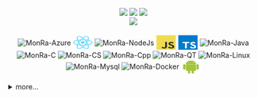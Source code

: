 <!--Hello
<h2><img src="https://emojis.slackmojis.com/emojis/images/1531849430/4246/blob-sunglasses.gif?1531849430" width="30"/> Hi There👋 , I'm MonRá! <img src="https://media.giphy.com/media/12oufCB0MyZ1Go/giphy.gif" width="50"><img src="https://i.giphy.com/9KawrQzIwdAYg.webp" width="50"></h2>
-->

<div>
  </p>
  <div align="center">
   <a href="https://www.facebook.com/ramon.chaib" target="_blank"><img src="https://img.shields.io/badge/-Facebook-%230077B5?style=for-the-badge&logo=facebook&logoColor=white" target="_blank"></a> 
  <a href="https://www.instagram.com/monrapps/" target="_blank"><img src="https://img.shields.io/badge/-Instagram-%23E4405F?style=for-the-badge&logo=instagram&logoColor=white" target="_blank"></a>
  <a href="https://www.linkedin.com/in/ramon-chaib-27007635/" target="_blank"><img src="https://img.shields.io/badge/-LinkedIn-%230077B5?style=for-the-badge&logo=linkedin&logoColor=white" target="_blank"></a>   
</div>

<div align="center">
  <img src="https://i.giphy.com/MM0Jrc8BHKx3y.webp">
</div>
  
 <div style="display: inline_block" align="center"><br>
  <img align="center" alt="MonRa-Azure" height="30" width="40" src="https://cdn.jsdelivr.net/gh/devicons/devicon/icons/azure/azure-original.svg">
  <img align="center" alt="MonRa-React" height="30" width="40" src="https://raw.githubusercontent.com/devicons/devicon/master/icons/react/react-original.svg">
  <img align="center" alt="MonRa-NodeJs" height="30" width="40" src="https://cdn.jsdelivr.net/gh/devicons/devicon/icons/nodejs/nodejs-original.svg">
  <img align="center" alt="MonRa-Js" height="30" width="40" src="https://raw.githubusercontent.com/devicons/devicon/master/icons/javascript/javascript-original.svg">     <img align="center" alt="MonRa-Ts" height="30" width="40" src="https://raw.githubusercontent.com/devicons/devicon/master/icons/typescript/typescript-original.svg">
  <img align="center" alt="MonRa-Java" height="30" width="40" src="https://cdn.jsdelivr.net/gh/devicons/devicon/icons/java/java-original.svg">
  <img align="center" alt="MonRa-C" height="30" width="40" src="https://cdn.jsdelivr.net/gh/devicons/devicon/icons/c/c-original.svg">
  <img align="center" alt="MonRa-CS" height="30" width="40" src="https://cdn.jsdelivr.net/gh/devicons/devicon/icons/csharp/csharp-original.svg">
  <img align="center" alt="MonRa-Cpp" height="30" width="40" src="https://cdn.jsdelivr.net/gh/devicons/devicon/icons/cplusplus/cplusplus-original.svg">
  <img align="center" alt="MonRa-QT" height="30" width="40" src="https://cdn.jsdelivr.net/gh/devicons/devicon/icons/qt/qt-original.svg">
  <img align="center" alt="MonRa-Linux" height="30" width="40" src="https://cdn.jsdelivr.net/gh/devicons/devicon/icons/linux/linux-original.svg">
  <img align="center" alt="MonRa-Mysql" height="30" width="40" src="https://cdn.jsdelivr.net/gh/devicons/devicon/icons/mysql/mysql-original.svg">
  <img align="center" alt="MonRa-Docker" height="30" width="40" src="https://cdn.jsdelivr.net/gh/devicons/devicon/icons/docker/docker-original.svg">  
  <img align="center" alt="MonRa-Android" height="30" width="40" src="https://github.com/devicons/devicon/blob/master/icons/android/android-original.svg">
  
</div>
</a>

</br>
<!--
[![github activity graph](https://activity-graph.herokuapp.com/graph?username=monrapps&theme=chartreuse-dark)](https://github.com/monrapps/)
-->
<div>
<details>
      <summary>more...</summary>
      
<!--
### <img src="https://media.giphy.com/media/VgCDAzcKvsR6OM0uWg/giphy.gif" width="50"> A little more about me...  

```javascript
const monra = {
    pronouns: "He" | "Him",
    code: ["any"],
    askMeAbout: ["any"],
    technologies: {
        backEnd: {
            js: ["any"],
        },
        mobileApp: {
            native: ["Android Development"]
        },
        devOps: ["AWS", "Docker🐳", "Route53", "Nginx"],
        databases: ["mongo", "MySql", "sqlite"],
        misc: ["Firebase", "Socket.IO", "selenium", "open-cv", "php", "SuiteApp"]
    },
    architecture: ["Serverless Architecture", "Progressive web applications", "Single page applications"],
    currentFocus: "Building Robots to ease opertations",
    funFact: "There are two ways to write error-free programs; only the third one works"
};
```
-->

---
<!--START_SECTION:waka-->
![Code Time](http://img.shields.io/badge/Code%20Time-1%2C254%20hrs%2016%20mins-blue)

![Profile Views](http://img.shields.io/badge/Profile%20Views-0-blue)

![Lines of code](https://img.shields.io/badge/From%20Hello%20World%20I%27ve%20Written-3.3%20million%20lines%20of%20code-blue)

**🐱 My GitHub Data** 

> 📦 68.7 kB Used in GitHub's Storage 
 > 
> 🏆 3,222 Contributions in the Year 2025
 > 
> 🚫 Not Opted to Hire
 > 
> 📜 25 Public Repositories 
 > 
> 🔑 22 Private Repositories 
 > 
**I'm an Early 🐤** 

```text
🌞 Morning                9619 commits        ████████░░░░░░░░░░░░░░░░░   32.77 % 
🌆 Daytime                12523 commits       ███████████░░░░░░░░░░░░░░   42.66 % 
🌃 Evening                4171 commits        ████░░░░░░░░░░░░░░░░░░░░░   14.21 % 
🌙 Night                  3040 commits        ███░░░░░░░░░░░░░░░░░░░░░░   10.36 % 
```
📅 **I'm Most Productive on Thursday** 

```text
Monday                   5384 commits        █████░░░░░░░░░░░░░░░░░░░░   18.34 % 
Tuesday                  5482 commits        █████░░░░░░░░░░░░░░░░░░░░   18.68 % 
Wednesday                5581 commits        █████░░░░░░░░░░░░░░░░░░░░   19.01 % 
Thursday                 6310 commits        █████░░░░░░░░░░░░░░░░░░░░   21.50 % 
Friday                   4112 commits        ████░░░░░░░░░░░░░░░░░░░░░   14.01 % 
Saturday                 1414 commits        █░░░░░░░░░░░░░░░░░░░░░░░░   04.82 % 
Sunday                   1070 commits        █░░░░░░░░░░░░░░░░░░░░░░░░   03.65 % 
```


📊 **This Week I Spent My Time On** 

```text
🕑︎ Time Zone: America/Sao_Paulo

💬 Programming Languages: 
Markdown                 2 hrs 31 mins       ████░░░░░░░░░░░░░░░░░░░░░   15.48 % 
Python                   2 hrs 9 mins        ███░░░░░░░░░░░░░░░░░░░░░░   13.22 % 
JavaScript               1 hr 46 mins        ███░░░░░░░░░░░░░░░░░░░░░░   10.86 % 
JSON                     1 hr 38 mins        ███░░░░░░░░░░░░░░░░░░░░░░   10.05 % 
TypeScript               1 hr 35 mins        ██░░░░░░░░░░░░░░░░░░░░░░░   09.68 % 

🔥 Editors: 
VS Code                  16 hrs 21 mins      █████████████████████████   100.00 % 

🐱‍💻 Projects: 
nlm-gww-watcher          6 hrs 53 mins       ███████████░░░░░░░░░░░░░░   42.14 % 
wlm-backend              4 hrs 21 mins       ███████░░░░░░░░░░░░░░░░░░   26.61 % 
arm-sentinai             2 hrs 15 mins       ███░░░░░░░░░░░░░░░░░░░░░░   13.77 % 
sandbox                  1 hr 24 mins        ██░░░░░░░░░░░░░░░░░░░░░░░   08.66 % 
Markdown                 1 hr 20 mins        ██░░░░░░░░░░░░░░░░░░░░░░░   08.23 % 

💻 Operating System: 
WSL                      15 hrs 1 min        ███████████████████████░░   91.77 % 
Windows                  1 hr 20 mins        ██░░░░░░░░░░░░░░░░░░░░░░░   08.23 % 
```

**I Mostly Code in C++** 

```text
C                        17 repos            █████░░░░░░░░░░░░░░░░░░░░   18.68 % 
Python                   10 repos            ███░░░░░░░░░░░░░░░░░░░░░░   10.99 % 
JavaScript               10 repos            ███░░░░░░░░░░░░░░░░░░░░░░   10.99 % 
Shell                    6 repos             ██░░░░░░░░░░░░░░░░░░░░░░░   06.59 % 
HTML                     6 repos             ██░░░░░░░░░░░░░░░░░░░░░░░   06.59 % 
```



**Timeline**

![Lines of Code chart](https://raw.githubusercontent.com/monrapps/monrapps/master/assets/bar_graph.png)


 Last Updated on 29/07/2025 03:12:52 UTC
<!--END_SECTION:waka-->
